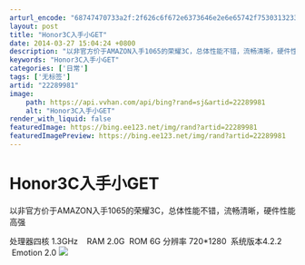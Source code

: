 ```yaml
---
arturl_encode: "68747470733a2f:2f626c6f672e6373646e2e6e65742f75303132333536333734:2f61727469636c652f64657461696c732f3232323839393831"
layout: post
title: "Honor3C入手小GET"
date: 2014-03-27 15:04:24 +0800
description: "以非官方价于AMAZON入手1065的荣耀3C，总体性能不错，流畅清晰，硬件性能高强处理器四核 1."
keywords: "Honor3C入手小GET"
categories: ['日常']
tags: ['无标签']
artid: "22289981"
image:
    path: https://api.vvhan.com/api/bing?rand=sj&artid=22289981
    alt: "Honor3C入手小GET"
render_with_liquid: false
featuredImage: https://bing.ee123.net/img/rand?artid=22289981
featuredImagePreview: https://bing.ee123.net/img/rand?artid=22289981
---
```


# Honor3C入手小GET

以非官方价于AMAZON入手1065的荣耀3C，总体性能不错，流畅清晰，硬件性能高强

处理器四核 1.3GHz    RAM 2.0G  ROM 6G 分辨率 720\*1280  系统版本4.2.2  Emotion 2.0
![](https://img-blog.csdn.net/20140327150159296)